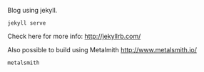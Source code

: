 Blog using jekyll.

`jekyll serve`

Check here for more info: http://jekyllrb.com/

Also possible to build using Metalmith
http://www.metalsmith.io/

`metalsmith`
